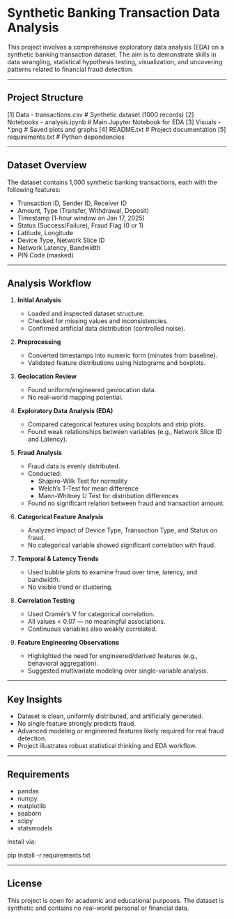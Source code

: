 # Synthetic Banking Transaction Data Analysis

This project involves a comprehensive exploratory data analysis (EDA) on a synthetic banking transaction dataset. The aim is to demonstrate skills in data wrangling, statistical hypothesis testing, visualization, and uncovering patterns related to financial fraud detection.

---

## Project Structure

[1] Data - transactions.csv           # Synthetic dataset (1000 records)
[2] Notebooks - analysis.ipynb        # Main Jupyter Notebook for EDA
[3] Visuals - *.png                   # Saved plots and graphs
[4] README.txt                        # Project documentation
[5] requirements.txt                  # Python dependencies

---

## Dataset Overview

The dataset contains 1,000 synthetic banking transactions, each with the following features:

- Transaction ID, Sender ID, Receiver ID
- Amount, Type (Transfer, Withdrawal, Deposit)
- Timestamp (1-hour window on Jan 17, 2025)
- Status (Success/Failure), Fraud Flag (0 or 1)
- Latitude, Longitude
- Device Type, Network Slice ID
- Network Latency, Bandwidth
- PIN Code (masked)

---

## Analysis Workflow

1. **Initial Analysis**
   - Loaded and inspected dataset structure.
   - Checked for missing values and inconsistencies.
   - Confirmed artificial data distribution (controlled noise).

2. **Preprocessing**
   - Converted timestamps into numeric form (minutes from baseline).
   - Validated feature distributions using histograms and boxplots.

3. **Geolocation Review**
   - Found uniform/engineered geolocation data.
   - No real-world mapping potential.

4. **Exploratory Data Analysis (EDA)**
   - Compared categorical features using boxplots and strip plots.
   - Found weak relationships between variables (e.g., Network Slice ID and Latency).

5. **Fraud Analysis**
   - Fraud data is evenly distributed.
   - Conducted:
     - Shapiro-Wilk Test for normality
     - Welch’s T-Test for mean difference
     - Mann-Whitney U Test for distribution differences
   - Found no significant relation between fraud and transaction amount.

6. **Categorical Feature Analysis**
   - Analyzed impact of Device Type, Transaction Type, and Status on fraud.
   - No categorical variable showed significant correlation with fraud.

7. **Temporal & Latency Trends**
   - Used bubble plots to examine fraud over time, latency, and bandwidth.
   - No visible trend or clustering.

8. **Correlation Testing**
   - Used Cramér’s V for categorical correlation.
   - All values < 0.07 — no meaningful associations.
   - Continuous variables also weakly correlated.

9. **Feature Engineering Observations**
   - Highlighted the need for engineered/derived features (e.g., behavioral aggregation).
   - Suggested multivariate modeling over single-variable analysis.

---

## Key Insights

- Dataset is clean, uniformly distributed, and artificially generated.
- No single feature strongly predicts fraud.
- Advanced modeling or engineered features likely required for real fraud detection.
- Project illustrates robust statistical thinking and EDA workflow.

---

## Requirements

- pandas
- numpy
- matplotlib
- seaborn
- scipy
- statsmodels

Install via:

pip install -r requirements.txt

---

## License

This project is open for academic and educational purposes. The dataset is synthetic and contains no real-world personal or financial data.


